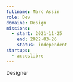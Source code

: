 ```yaml
---
fullname: Marc Assin
role: Dev
domaine: Design
missions:
  - start: 2021-11-25
    end: 2022-03-26
    status: independent
startups:
  - acceslibre
---
```


Designer

